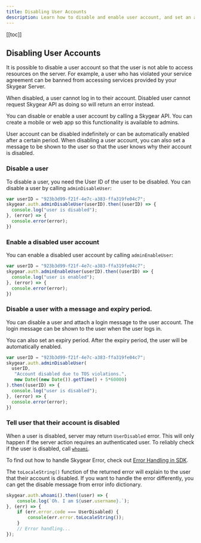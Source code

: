 ```yaml
---
title: Disabling User Accounts
description: Learn how to disable and enable user account, and set an auto-enable period
---
```


[[toc]]

## Disabling User Accounts

It is possible to disable a user account so that the user is not able to access
resources on the server. For example, a user who has violated your service
agreement can be banned from accessing services provided by your Skygear Server.

When disabled, a user cannot log in to their account. Disabled user cannot
request Skygear API as doing so will return an error instead.

You can disable or enable a user account by calling a Skygear API. You can
create a mobile or web app so this functionality is available to admins.

User account can be disabled indefinitely or can be automatically enabled
after a certain period. When disabling a user account, you can also set
a message to be shown to the user so that the user knows why their account is
disabled.

### Disable a user

To disable a user, you need the User ID of the user to be disabled.
You can disable a user by calling
`adminDisableUser`:

```javascript
var userID = "923b3d99-f21f-4e7c-a383-ffa319fe04c7";
skygear.auth.adminDisableUser(userID).then((userID) => {
  console.log("user is disabled");
}, (error) => {
  console.error(error);
})
```

### Enable a disabled user account

You can enable a disabled user account by calling
`adminEnableUser`:

```javascript
var userID = "923b3d99-f21f-4e7c-a383-ffa319fe04c7";
skygear.auth.adminEnableUser(userID).then((userID) => {
  console.log("user is enabled");
}, (error) => {
  console.error(error);
})
```

### Disable a user with a message and expiry period.

You can disable a user and attach a login message to the user account. The
login message can be shown to the user when the user logs in.

You can also set an expiry period. After the expiry period, the user will be
automatically enabled.

```javascript
var userID = "923b3d99-f21f-4e7c-a383-ffa319fe04c7";
skygear.auth.adminDisableUser(
  userID,
   "Account disabled due to TOS violations.",
   new Date((new Date()).getTime() + 5*60000)
).then((userID) => {
  console.log("user is disabled");
}, (error) => {
  console.error(error);
})
```

### Tell user that their account is disabled

When a user is disabled, server may return `UserDisabled` error. This will only
happen if the server action requires an authenticated user. To reliably check if
the user is disabled, call
[`whoami`].

To find out how to handle Skygear Error, check out [Error Handling in SDK].

The `toLocaleString()` function of the returned error will explain to the
user that their account is disabled. If you want to handle the error
differently, you can get the disable message from error info dictionary.

```javascript
skygear.auth.whoami().then((user) => {
    console.log(`Oh. I am ${user.username}.`);
}, (err) => {
    if (err.error.code === UserDisabled) {
        console(err.error.toLocaleString());
    }
    // Error handling...
});
```

[Error Handling in SDK]: /guides/advanced/sdk-error-handling/js/
[`whoami`]: https://docs.skygear.io/js/reference/v1/class/packages/skygear-core/lib/auth.js~AuthContainer.html#instance-method-whoami

